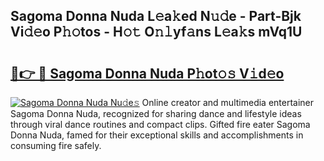 ## Sagoma Donna Nuda L𝚎a𝚔ed N𝚞𝚍e - Part-Bjk Vi𝚍𝚎o P𝚑𝚘tos - H𝚘𝚝 O𝚗𝚕yf𝚊ns L𝚎a𝚔s mVq1U

# <h2><a href="http://kfctec1.oniu.top/?m=Sagoma+Donna+Nuda">🔗👉 🔴 Sagoma Donna Nuda P𝚑ot𝚘𝚜 V𝚒d𝚎o</a></h2>

[![Sagoma Donna Nuda Nu𝚍e𝚜](https://i.imgur.com/0qMVB7G.gif)](http://kfctec1.oniu.top/?m=Sagoma+Donna+Nuda)
Online creator and multimedia entertainer Sagoma Donna Nuda, recognized for sharing dance and lifestyle ideas through viral dance routines and compact clips. Gifted fire eater Sagoma Donna Nuda, famed for their exceptional skills and accomplishments in consuming fire safely.  
